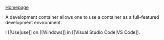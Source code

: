 [Homepage](https://containers.dev)

A development container allows one to use a container as a full-featured development environment.

I [[Use|use]] on [[Windows]] in [[Visual Studio Code|VS Code]].